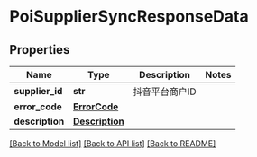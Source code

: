 # PoiSupplierSyncResponseData

## Properties
Name | Type | Description | Notes
------------ | ------------- | ------------- | -------------
**supplier_id** | **str** | 抖音平台商户ID | 
**error_code** | [**ErrorCode**](ErrorCode.md) |  | 
**description** | [**Description**](Description.md) |  | 

[[Back to Model list]](../README.md#documentation-for-models) [[Back to API list]](../README.md#documentation-for-api-endpoints) [[Back to README]](../README.md)

